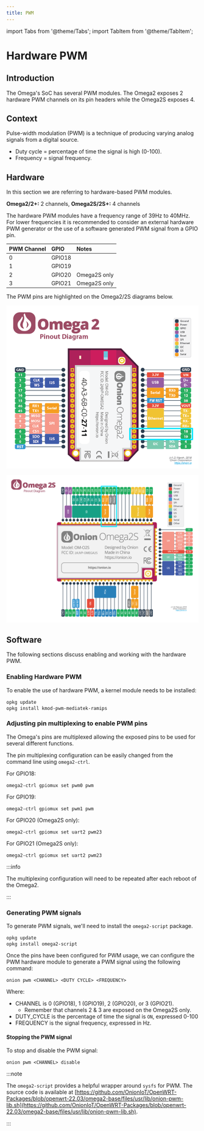 ```yaml
---
title: PWM
---
```


import Tabs from '@theme/Tabs';
import TabItem from '@theme/TabItem';

# Hardware PWM

## Introduction
The Omega's SoC has several PWM modules. The Omega2 exposes 2 hardware PWM channels on its pin headers while the Omega2S exposes 4.

## Context
Pulse-width modulation (PWM) is a technique of producing varying analog signals from a digital source.
- Duty cycle = percentage of time the signal is high (0-100).
- Frequency = signal frequency.

## Hardware
In this section we are referring to hardware-based PWM modules.

**Omega2/2+:** 2 channels, **Omega2S/2S+:** 4 channels

The hardware PWM modules have a frequency range of 39Hz to 40MHz. For lower frequencies it is recommended to consider an external hardware PWM generator or the use of a software generated PWM signal from a GPIO pin.

| PWM Channel | GPIO   | Notes        |
| :---------- | :----- | :----------- |
| 0           | GPIO18 |              |
| 1           | GPIO19 |              |
| 2           | GPIO20 | Omega2S only |
| 3           | GPIO21 | Omega2S only |

The PWM pins are highlighted on the Omega2/2S diagrams below.

<Tabs>
  <TabItem value="omega2" label="Omega2" default>

![omega2-pinout pwm pins](./assets/omega2-pinout-pwm-highlights.png)

  </TabItem>
  <TabItem value="omega2s" label="Omega2S">

![omega2s-pinout pwm pins](./assets/omega2s-pinout-pwm-highlights.png)

  </TabItem>
</Tabs>

## Software
The following sections discuss enabling and working with the hardware PWM.

### Enabling Hardware PWM
To enable the use of hardware PWM, a kernel module needs to be installed:
```
opkg update   
opkg install kmod-pwm-mediatek-ramips
```

### Adjusting pin multiplexing to enable PWM pins
The Omega's pins are multiplexed allowing the exposed pins to be used for several different functions.

The pin multiplexing configuration can be easily changed from the command line using `omega2-ctrl`.

For GPIO18:
```
omega2-ctrl gpiomux set pwm0 pwm
```

For GPIO19:
```
omega2-ctrl gpiomux set pwm1 pwm
```

For GPIO20 (Omega2S only):
```
omega2-ctrl gpiomux set uart2 pwm23
```

For GPIO21 (Omega2S only):
```
omega2-ctrl gpiomux set uart2 pwm23
```

:::info

The multiplexing configuration will need to be repeated after each reboot of the Omega2.

:::

### Generating PWM signals
To generate PWM signals, we'll need to install the `omega2-script` package.
```
opkg update
opkg install omega2-script
```

Once the pins have been configured for PWM usage, we can configure the PWM hardware module to generate a PWM signal using the following command:
```
onion pwm <CHANNEL> <DUTY CYCLE> <FREQUENCY>
```

Where:

- CHANNEL is 0 (GPIO18), 1 (GPIO19), 2 (GPIO20), or 3 (GPIO21).
	- Remember that channels 2 & 3 are exposed on the Omega2S only.
- DUTY_CYCLE is the percentage of time the signal is `ON`, expressed 0-100
- FREQUENCY is the signal frequency, expressed in Hz.

#### Stopping the PWM signal
To stop and disable the PWM signal:
```
onion pwm <CHANNEL> disable
```

:::note

The `omega2-script` provides a helpful wrapper around `sysfs` for PWM. The source code is available at [https://github.com/OnionIoT/OpenWRT-Packages/blob/openwrt-22.03/omega2-base/files/usr/lib/onion-pwm-lib.sh](https://github.com/OnionIoT/OpenWRT-Packages/blob/openwrt-22.03/omega2-base/files/usr/lib/onion-pwm-lib.sh). 

:::

